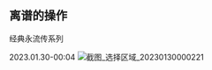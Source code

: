 离谱的操作
---
经典永流传系列

2023.01.30-00:04
![截图_选择区域_20230130000221](https://user-images.githubusercontent.com/25455400/215338916-d585fce0-b9a6-4bc2-9078-e72d2f8708b6.png)
